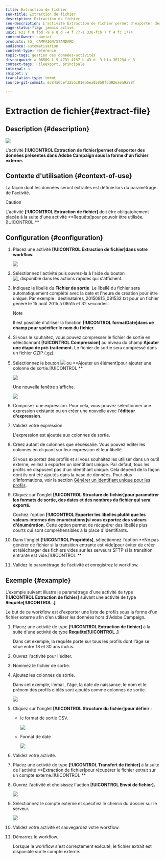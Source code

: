 ```yaml
---
title: Extraction de fichier
seo-title: Extraction de fichier
description: Extraction de fichier
seo-description: L'activité Extraction de fichier permet d'exporter des données présentes dans Adobe Campaign sous la forme d'un fichier externe.
page-status-flag: jamais activé
uuid: 631 f 0 fbd -9 e 8 d -4 f 77-a 338-fcb 7 f 4 fc 1774
contentOwner: sauviat
products: SG_ CAMPAIGN/STANDARD
audience: automatisation
content-type: référence
topic-tags: gestion des données-activités
discoiquuid: a 06509 f 9-4731-4187-b 43 d -3 bfa 361284 d 3
context-tags: Fileexport, principale
internal: n
snippet: y
translation-type: tm+mt
source-git-commit: e384a0cef325bc01eb5ea050b0f3d926aea9a88f

---
```



# Extraction de fichier{#extract-file}

## Description {#description}

![](assets/export.png)

L'activité **[!UICONTROL Extraction de fichier]permet d'exporter des données présentes dans Adobe Campaign sous la forme d'un fichier externe.**

## Contexte d'utilisation {#context-of-use}

La façon dont les données seront extraites est définie lors du paramétrage de l'activité.

>[!CAUTION]
>
>L'activité **[!UICONTROL Extraction de fichier]** doit être obligatoirement placée à la suite d'une activité **Requête]pour pouvoir être utilisée.[!UICONTROL **

## Configuration {#configuration}

1. Placez une activité **[!UICONTROL Extraction de fichier]dans votre workflow.**

   ![](assets/wkf_data_export1.png)

1. Sélectionnez l'activité puis ouvrez-la à l'aide du bouton ![, disponible dans les actions rapides qui s'affichent.](assets/edit_darkgrey-24px.png)
1. Indiquez le libellé du **Fichier de sortie**. Le libellé du fichier sera automatiquement complété avec la date et l'heure de création pour être unique. Par exemple : destinataires_20150815_081532.txt pour un fichier généré le 15 août 2015 à 08h15 et 32 secondes.

   >[!NOTE]
   >
   >Il est possible d'utiliser la fonction **[!UICONTROL formatDate]dans ce champ pour spécifier le nom du fichier.**

1. Si vous le souhaitez, vous pouvez compresser le fichier de sortie en sélectionnant **[!UICONTROL Compression]** au niveau du champ **Ajouter une étape de pré-traitement.** Le fichier de sortie sera compressé dans un fichier GZIP (.gz).
1. Sélectionnez le bouton ![](assets/add_darkgrey-24px.png) ou **Ajouter un élément]pour ajouter une colonne de sortie.[!UICONTROL **

   ![](assets/wkf_data_export2.png)

   Une nouvelle fenêtre s'affiche.

   ![](assets/wkf_data_export3.png)

1. Composez une expression. Pour cela, vous pouvez sélectionner une expression existante ou en créer une nouvelle avec l'**éditeur d'expression**.
1. Validez votre expression.

   L'expression est ajoutée aux colonnes de sortie.

1. Créez autant de colonnes que nécessaire. Vous pouvez éditer les colonnes en cliquant sur leur expression et leur libellé.

   Si vous exportez des profils et si vous souhaitez les utiliser dans un outil externe, veillez à exporter un identifiant unique. Par défaut, tous les profils ne disposent pas d'un identifiant unique. Cela dépend de la façon dont ils ont été ajoutés dans la base de données. Pour plus d'informations, voir la section [Générer un identifiant unique pour les profils](../../developing/using/configuring-the-resource-s-data-structure.md#generating-a-unique-id-for-profiles-and-custom-resources).

1. Cliquez sur l'onglet **[!UICONTROL Structure de fichier]pour paramétrer les formats de sortie, des dates et des nombres du fichier qui sera exporté.**

   Cochez l'option **[!UICONTROL Exporter les libellés plutôt que les valeurs internes des énumérations]si vous exportez des valeurs d'énumération.** Cette option permet de récupérer des libellés plus courts qui sont compréhensibles à la place d'identifiants.

1. Dans l'onglet **[!UICONTROL Propriétés]**, sélectionnez l'option **Ne pas générer de fichier si la transition entrante est vide]pour éviter de créer et télécharger des fichiers vides sur les serveurs SFTP si la transition entrante est vide.[!UICONTROL **
1. Validez le paramétrage de l'activité et enregistrez le workflow.

## Exemple {#example}

L'exemple suivant illustre le paramétrage d'une activité de type **[!UICONTROL Extraction de fichier]** suivant une activité de type **Requête[!UICONTROL .]**

Le but de ce workflow est d'exporter une liste de profils sous la forme d'un fichier externe afin d'en utiliser les données hors d'Adobe Campaign.

1. Placez une activité de type **[!UICONTROL Extraction de fichier]** à la suite d'une activité de type **Requête[!UICONTROL .]**

   Dans cet exemple, la requête porte sur tous les profils dont l'âge se situe entre 18 et 30 ans inclus.

1. Ouvrez l'activité pour l'éditer.
1. Nommez le fichier de sortie.
1. Ajoutez les colonnes de sortie.

   Dans cet exemple, l'email, l'âge, la date de naissance, le nom et le prénom des profils ciblés sont ajoutés comme colonnes de sortie.

   ![](assets/wkf_data_export6.png)

1. Cliquez sur l'onglet **[!UICONTROL Structure du fichier]pour définir :**

   * le format de sortie CSV.

      ![](assets/wkf_data_export7.png)

   * Format de date

      ![](assets/wkf_data_export9.png)

1. Validez votre activité.
1. Placez une activité de type **[!UICONTROL Transfert de fichier]** à la suite de l'activité **Extraction de fichier]pour récupérer le fichier extrait sur un compte externe.[!UICONTROL **
1. Ouvrez l'activité et choisissez l'action **[!UICONTROL Envoi de fichier].**

   ![](assets/wkf_data_export11.png)

1. Sélectionnez le compte externe et spécifiez le chemin du dossier sur le serveur.

   ![](assets/wkf_data_export12.png)

1. Validez votre activité et sauvegardez votre workflow.
1. Démarrez le workflow.

   Lorsque le workflow s'est correctement exécuté, le fichier extrait est disponible sur le compte externe.


